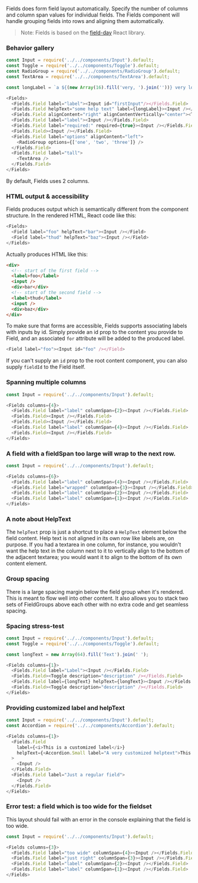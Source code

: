 Fields does form field layout automatically. Specify the number of columns and column span values for individual fields. The Fields component will handle grouping fields into rows and aligning them automatically.

> Note: Fields is based on the [field-day](https://github.com/a-type/field-day) React library.

### Behavior gallery

```js
const Input = require('../../components/Input').default;
const Toggle = require('../../components/Toggle').default;
const RadioGroup = require('../../components/RadioGroup').default;
const TextArea = require('../../components/TextArea').default;

const longLabel = `a ${(new Array(16).fill('very, ').join(''))} very long label!`;

<Fields>
  <Fields.Field label="label"><Input id="firstInput"/></Fields.Field>
  <Fields.Field helpText="some help text" label={longLabel}><Input /></Fields.Field>
  <Fields.Field alignContent="right" alignContentVertically="center"><Toggle description="Toggle me!" /></Fields.Field>
  <Fields.Field label="label"><Input /></Fields.Field>
  <Fields.Field label="required:" required={true}><Input /></Fields.Field>
  <Fields.Field><Input /></Fields.Field>
  <Fields.Field label="options" alignContent="left">
    <RadioGroup options={['one', 'two', 'three']} />
  </Fields.Field>
  <Fields.Field label="tall">
    <TextArea />
  </Fields.Field>
</Fields>
```

By default, Fields uses 2 columns.

### HTML output & accessibility

Fields produces output which is semantically different from the component structure. In the rendered HTML, React code like this:

```js static
<Fields>
  <Field label="foo" helpText="bar"><Input /></Field>
  <Field label="thud" helpText="baz"><Input /></Field>
</Fields>
```

Actually produces HTML like this:

```html
<div>
  <!-- start of the first field -->
  <label>foo</label>
  <input />
  <div>bar</div>
  <!-- start of the second field -->
  <label>thud</label>
  <input />
  <div>baz</div>
</div>
```

To make sure that forms are accessible, Fields supports associating labels with inputs by id. Simply provide an id prop to the content you provide to Field, and an associated `for` attribute will be added to the produced label.

```js static
<Field label="foo"><Input id="foo" /></Field>
```

If you can't supply an `id` prop to the root content component, you can also supply `fieldId` to the Field itself.

### Spanning multiple columns

```js
const Input = require('../../components/Input').default;

<Fields columns={4}>
  <Fields.Field label="label" columnSpan={2}><Input /></Fields.Field>
  <Fields.Field><Input /></Fields.Field>
  <Fields.Field><Input /></Fields.Field>
  <Fields.Field label="label" columnSpan={4}><Input /></Fields.Field>
  <Fields.Field><Input /></Fields.Field>
</Fields>
```

### A field with a fieldSpan too large will wrap to the next row.

```js
const Input = require('../../components/Input').default;

<Fields columns={6}>
  <Fields.Field label="label" columnSpan={4}><Input /></Fields.Field>
  <Fields.Field label="wrapped" columnSpan={3}><Input /></Fields.Field>
  <Fields.Field label="label" columnSpan={2}><Input /></Fields.Field>
  <Fields.Field label="label" columnSpan={1}><Input /></Fields.Field>
</Fields>
```

### A note about HelpText

The `helpText` prop is just a shortcut to place a `HelpText` element below the field content. Help text is not aligned in its own row like labels are, on purpose. If you had a textarea in one column, for instance, you wouldn't want the help text in the column next to it to vertically align to the bottom of the adjacent textarea; you would want it to align to the bottom of its own content element.

### Group spacing

There is a large spacing margin below the field group when it's rendered. This is meant to flow well into other content. It also allows you to stack two sets of FieldGroups above each other with no extra code and get seamless spacing.

### Spacing stress-test

```js
const Input = require('../../components/Input').default;
const Toggle = require('../../components/Toggle').default;

const longText = new Array(64).fill('Text').join(' ');

<Fields columns={1}>
  <Fields.Field label="Label"><Input /></Fields.Field>
  <Fields.Field><Toggle description="description" /></Fields.Field>
  <Fields.Field label={longText} helpText={longText}><Input /></Fields.Field>
  <Fields.Field><Toggle description="description" /></Fields.Field>
</Fields>
```

### Providing customized label and helpText

```js
const Input = require('../../components/Input').default;
const Accordion = require('../../components/Accordion').default;

<Fields columns={1}>
  <Fields.Field
    label={<i>This is a customized label</i>}
    helpText={<Accordion.Small label="A very customized helptext">This probably isn't your use-case</Accordion.Small>}
  >
    <Input />
  </Fields.Field>
  <Fields.Field label="Just a regular field">
    <Input />
  </Fields.Field>
</Fields>
```

### Error test: a field which is too wide for the fieldset

This layout should fail with an error in the console explaining that the field is too wide.

```js
const Input = require('../../components/Input').default;

<Fields columns={3}>
  <Fields.Field label="too wide" columnSpan={4}><Input /></Fields.Field>
  <Fields.Field label="just right" columnSpan={3}><Input /></Fields.Field>
  <Fields.Field label="label" columnSpan={2}><Input /></Fields.Field>
  <Fields.Field label="label" columnSpan={1}><Input /></Fields.Field>
</Fields>
```
